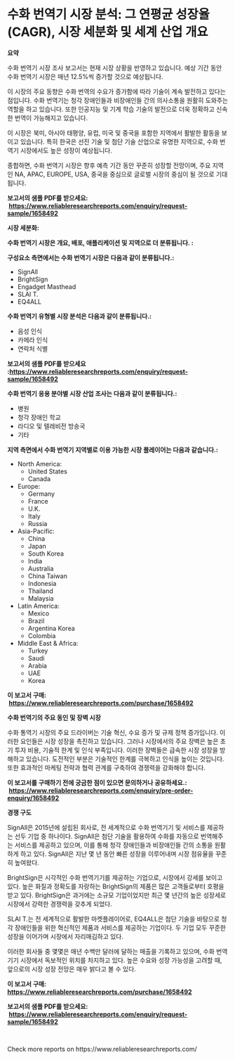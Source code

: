 <p><h1>수화 번역기 시장 분석: 그 연평균 성장율(CAGR), 시장 세분화 및 세계 산업 개요</h1></p><p><strong>요약</strong></p>
<p><p>수화 번역기 시장 조사 보고서는 현재 시장 상황을 반영하고 있습니다. 예상 기간 동안 수화 번역기 시장은 매년 12.5%씩 증가할 것으로 예상됩니다. </p><p>이 시장의 주요 동향은 수화 번역의 수요가 증가함에 따라 기술이 계속 발전하고 있다는 점입니다. 수화 번역기는 청각 장애인들과 비장애인들 간의 의사소통을 원활히 도와주는 역할을 하고 있습니다. 또한 인공지능 및 기계 학습 기술의 발전으로 더욱 정확하고 신속한 번역이 가능해지고 있습니다.</p><p>이 시장은 북미, 아시아 태평양, 유럽, 미국 및 중국을 포함한 지역에서 활발한 활동을 보이고 있습니다. 특히 한국은 선진 기술 및 첨단 기술 산업으로 유명한 지역으로, 수화 번역기 시장에서도 높은 성장이 예상됩니다.</p><p>종합하면, 수화 번역기 시장은 향후 예측 기간 동안 꾸준히 성장할 전망이며, 주요 지역인 NA, APAC, EUROPE, USA, 중국을 중심으로 글로벌 시장의 중심이 될 것으로 기대됩니다.</p></p>
<p><strong>보고서의 샘플 PDF를 받으세요: &nbsp;<a href="https://www.reliableresearchreports.com/enquiry/request-sample/1658492">https://www.reliableresearchreports.com/enquiry/request-sample/1658492</a></strong></p>
<p><strong>시장 세분화:</strong></p>
<p><strong> 수화 번역기 시장은 개요, 배포, 애플리케이션 및 지역으로 더 분류됩니다. :</strong></p>
<p><strong>구성요소 측면에서는 수화 번역기 시장은 다음과 같이 분류됩니다.:</strong></p>
<p><ul><li>SignAll</li><li>BrightSign</li><li>Engadget Masthead</li><li>SLAI T.</li><li>EQ4ALL</li></ul></p>
<p><strong> 수화 번역기 유형별 시장 분석은 다음과 같이 분류됩니다.:</strong></p>
<p><ul><li>음성 인식</li><li>카메라 인식</li><li>연락처 식별</li></ul></p>
<p><strong>보고서의 샘플 PDF를 받으세요 :<a href="https://www.reliableresearchreports.com/enquiry/request-sample/1658492">https://www.reliableresearchreports.com/enquiry/request-sample/1658492</a></strong></p>
<p><strong> 수화 번역기 응용 분야별 시장 산업 조사는 다음과 같이 분류됩니다.:</strong></p>
<p><ul><li>병원</li><li>청각 장애인 학교</li><li>라디오 및 텔레비전 방송국</li><li>기타</li></ul></p>
<p><strong>지역 측면에서 수화 번역기 지역별로 이용 가능한 시장 플레이어는 다음과 같습니다.:</strong></p>
<p><ul>
    <li>
        North America:
        <ul>
            <li>United States</li>
            <li>Canada</li>
        </ul>
    </li>
    <li>
        Europe:
        <ul>
            <li>Germany</li>
            <li>France</li>
            <li>U.K.</li>
            <li>Italy</li>
            <li>Russia</li>
        </ul>
    </li>
    <li>
        Asia-Pacific:
        <ul>
            <li>China</li>
            <li>Japan</li>
            <li>South Korea</li>
            <li>India</li>
            <li>Australia</li>
            <li>China Taiwan</li>
            <li>Indonesia</li>
            <li>Thailand</li>
            <li>Malaysia</li>
        </ul>
    </li>
    <li>
        Latin America:
        <ul>
            <li>Mexico</li>
            <li>Brazil</li>
            <li>Argentina Korea</li>
            <li>Colombia</li>
        </ul>
    </li>
    <li>
        Middle East & Africa:
        <ul>
            <li>Turkey</li>
            <li>Saudi</li>
            <li>Arabia</li>
            <li>UAE</li>
            <li>Korea</li>
        </ul>
    </li>
    </ul></p>
<p><strong>이 보고서 구매: &nbsp;<a href="https://www.reliableresearchreports.com/purchase/1658492">https://www.reliableresearchreports.com/purchase/1658492</a></strong></p>
<p><strong>수화 번역기의 주요 동인 및 장벽 시장</strong></p>
<p><p>수화 통역기 시장의 주요 드라이버는 기술 혁신, 수요 증가 및 규제 정책 증가입니다. 이러한 요인들은 시장 성장을 촉진하고 있습니다. 그러나 시장에서의 주요 장벽은 높은 초기 투자 비용, 기술적 한계 및 인식 부족입니다. 이러한 장벽들은 급속한 시장 성장을 방해하고 있습니다. 도전적인 부분은 기술적인 한계를 극복하고 인식을 높이는 것입니다. 또한 효과적인 마케팅 전략과 협력 관계를 구축하여 경쟁력을 강화해야 합니다.</p></p>
<p><strong>이 보고서를 구매하기 전에 궁금한 점이 있으면 문의하거나 공유하세요.: &nbsp;<a href="https://www.reliableresearchreports.com/enquiry/pre-order-enquiry/1658492">https://www.reliableresearchreports.com/enquiry/pre-order-enquiry/1658492</a></strong></p>
<p><strong>경쟁 구도</strong></p>
<p><p>SignAll은 2015년에 설립된 회사로, 전 세계적으로 수화 번역기기 및 서비스를 제공하는 선두 기업 중 하나이다. SignAll은 첨단 기술을 활용하여 수화를 자동으로 번역해주는 서비스를 제공하고 있으며, 이를 통해 청각 장애인들과 비장애인들 간의 소통을 원활하게 하고 있다. SignAll은 지난 몇 년 동안 빠른 성장을 이루어내며 시장 점유율을 꾸준히 높여왔다. </p><p>BrightSign은 시각적인 수화 번역기기를 제공하는 기업으로, 시장에서 강세를 보이고 있다. 높은 화질과 정확도를 자랑하는 BrightSign의 제품은 많은 고객들로부터 호평을 받고 있다. BrightSign은 과거에는 소규모 기업이었지만 최근 몇 년간의 높은 성장세로 시장에서 강력한 경쟁력을 갖추게 되었다. </p><p>SLAI T.는 전 세계적으로 활발한 마켓플레이어로, EQ4ALL은 첨단 기술을 바탕으로 청각 장애인들을 위한 혁신적인 제품과 서비스를 제공하는 기업이다. 두 기업 모두 꾸준한 성장을 이어가며 시장에서 자리매김하고 있다. </p><p>이러한 회사들 중 몇몇은 매년 수백만 달러에 달하는 매출을 기록하고 있으며, 수화 번역기기 시장에서 독보적인 위치를 차지하고 있다. 높은 수요와 성장 가능성을 고려할 때, 앞으로의 시장 성장 전망은 매우 밝다고 볼 수 있다.</p></p>
<p><strong>이 보고서 구매: &nbsp; <a href="https://www.reliableresearchreports.com/purchase/1658492">https://www.reliableresearchreports.com/purchase/1658492</a></strong></p>
<p><strong>보고서의 샘플 PDF를 받으세요: &nbsp;<a href="https://www.reliableresearchreports.com/enquiry/request-sample/1658492">https://www.reliableresearchreports.com/enquiry/request-sample/1658492</a></strong><strong></strong></p>
<p>&nbsp;</p>
<p>Check more reports on https://www.reliableresearchreports.com/</p>